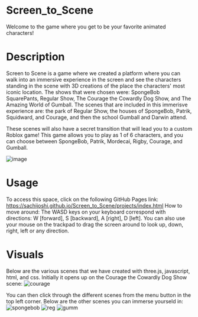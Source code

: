 # Screen_to_Scene

Welcome to the game where you get to be your favorite animated characters!

# Description
Screen to Scene is a game where we created a platform where you can walk into an immersive experience in the screen and see the characters standing in the scene with 3D creations of the place the characters' most iconic location. The shows that were chosen were: SpongeBob SquarePants, Regular Show, The Courage the Cowardly Dog Show, and The Amazing World of Gumball. The scenes that are included in this immerisve experience are: the park of Regular Show, the houses of SpongeBob, Patrik, Squidward, and Courage, and then the school Gumball and Darwin attend. 

These scenes will also have a secret transition that will lead you to a custom Roblox game! This game allows you to play as 1 of 6 characters, and you can choose between SpongeBob, Patrik, Mordecai, Rigby, Courage, and Gumball. 

![image](https://github.com/user-attachments/assets/7e4d89be-044f-40c7-8f80-5d1e39570355)

# Usage

To access this space, click on the following GitHub Pages link: https://sachijoshi.github.io/Screen_to_Scene/projects/index.html
How to move around: The WASD keys on your keyboard correspond with directions: W [forward], S [backward], A [right], D [left]. You can also use your mouse on the trackpad to drag the screen around to look up, down, right, left or any direction.

# Visuals
Below are the various scenes that we have created with three.js, javascript, html, and css. 
Initially it opens up on the Courage the Cowardly Dog Show scene:
![courage](https://github.com/user-attachments/assets/1d3d531b-f71c-41c2-b8c7-911bda70d584)

You can then click through the different scenes from the menu button in the top left corner. Below are the other scenes you can immerse yourseld in:
![spongebob](https://github.com/user-attachments/assets/ff6243de-df5c-4eca-91ff-220a123b1a2e)
![reg](https://github.com/user-attachments/assets/ff985046-56ae-422c-8200-c556a6184dcb)
![gumm](https://github.com/user-attachments/assets/f4633838-48d8-4896-a63e-993e9e06851d)
